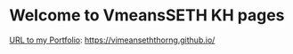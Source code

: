 # Welcome to VmeansSETH KH pages

[URL to my Portfolio](https://vimeanseththorng.github.io/): https://vimeanseththorng.github.io/
